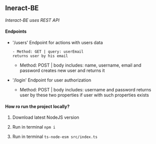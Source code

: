 
## Ineract-BE

*Interact-BE uses REST API*

#### Endpoints

- '/users'
Endpoint for actions with users data
  
	  - Method: GET | query: userEmail
	  returns user by his email
  
    - Method: POST | body includes: name, username, email and password
    creates new user and returns it
  

- '/login'
Endpoint for user authorization
  
    - Method: POST | body includes: username and password
    returns user by these two properties if user with such properties exists
  
#### How ro run the project locally?
  
1. Download latest NodeJS version
  
2. Run in terminal `npm i`
  
3. Run in terminal `ts-node-esm src/index.ts`
